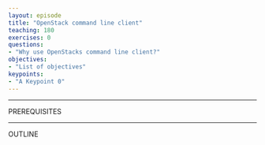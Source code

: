 ```yaml
---
layout: episode
title: "OpenStack command line client"
teaching: 180
exercises: 0
questions:
- "Why use OpenStacks command line client?"
objectives:
- "List of objectives"
keypoints:
- "A Keypoint 0"
---
```


---
PREREQUISITES

---
OUTLINE